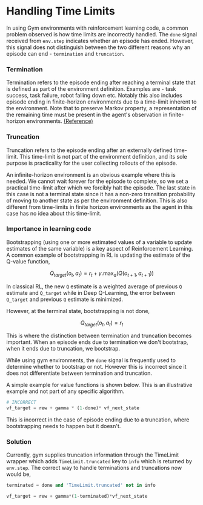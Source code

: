 # Handling Time Limits
In using Gym environments with reinforcement learning code, a common problem observed is how time limits are incorrectly handled. The `done` signal received from `env.step` indicates whether an episode has ended. However, this signal does not distinguish between the two different reasons why an episode can end - `termination` and `truncation`. 

### Termination
Termination refers to the episode ending after reaching a terminal state that is defined as part of the environment definition. Examples are - task success, task failure, robot falling down etc. Notably this also includes episode ending in finite-horizon environments due to a time-limit inherent to the environment. Note that to preserve Markov property, a representation of the remaining time must be present in the agent's observation in finite-horizon environments. [(Reference)](https://arxiv.org/abs/1712.00378)


### Truncation
Truncation refers to the episode ending after an externally defined time-limit. This time-limit is not part of the environment definition, and its sole purpose is practicality for the user collecting rollouts of the episode. 

An infinite-horizon environment is an obvious example where this is needed. We cannot wait forever for the episode to complete, so we set a practical time-limit after which we forcibly halt the episode. The last state in this case is not a terminal state since it has a non-zero transition probability of moving to another state as per the environment definition. This is also different from time-limits in finite horizon environments as the agent in this case has no idea about this time-limit. 

### Importance in learning code

Bootstrapping (using one or more estimated values of a variable to update estimates of the same variable) is a key aspect of Reinforcement Learning. A common example of bootstrapping in RL is updating the estimate of the Q-value function, 

```math
Q_{target}(o_t, a_t) = r_t + \gamma . \max_a(Q(o_{t+1}, a_{t+1}))
```
In classical RL, the new `Q` estimate is a weighted average of previous `Q` estimate and `Q_target` while in Deep Q-Learning, the error between `Q_target` and previous `Q` estimate is minimized.

However, at the terminal state, bootstrapping is not done,

```math
Q_{target}(o_t, a_t) = r_t
```

This is where the distinction between termination and truncation becomes important. When an episode ends due to termination we don't bootstrap, when it ends due to truncation, we bootstrap.

While using gym environments, the `done` signal is frequently used to determine whether to bootstrap or not. However this is incorrect since it does not differentiate between termination and truncation.

A simple example for value functions is shown below. This is an illustrative example and not part of any specific algorithm.

```python
# INCORRECT
vf_target = rew + gamma * (1-done)* vf_next_state
```

This is incorrect in the case of episode ending due to a truncation, where bootstrapping needs to happen but it doesn't. 

### Solution

Currently, gym supplies truncation information through the TimeLimit wrapper which adds `TimeLimit.truncated` key to `info` which is returned by `env.step`. The correct way to handle terminations and truncations now would be, 

```python
terminated = done and 'TimeLimit.truncated' not in info

vf_target = rew + gamma*(1-terminated)*vf_next_state
```
